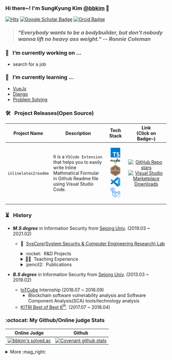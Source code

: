 ### Hi there~! I'm SungKyung Kim [@bbkim](mailto:jotun9935@gmail.com) 👋

[![Hits](https://hits.seeyoufarm.com/api/count/incr/badge.svg?url=https%3A%2F%2Fgithub.com%2FOss9935%2Fhit-counter&count_bg=%2379C83D&title_bg=%23555555&icon=&icon_color=%23E7E7E7&title=hits&edge_flat=false)](https://hits.seeyoufarm.com)
[![Google Scholar Badge](https://img.shields.io/badge/-Scholar-4285f4?style=flat-square&logo=google-scholar&logoColor=white&link=https://scholar.google.com/citations?user=q2JoU-MAAAAJ&hl)](https://scholar.google.co.kr/citations?user=q2JoU-MAAAAJ&hl)
[![Orcid Badge](https://img.shields.io/badge/-Orcid-c14438?style=flat-square&logo=orcid&logoColor=white&color=A6CE39)](https://orcid.org/0000-0003-2782-271X)

> ### ***"Everybody wants to be a bodybuilder, but don't nobody wanna lift no heavy ass weight." -- Ronnie Coleman***


### 🔭&ensp; I’m currently working on ...
- search for a job

### 🌱&ensp; I’m currently learning ...
- [VueJs](https://github.com/KIMBIBLE/Web-All-In-One/tree/main/frontend/vue_js)
- [Django](https://github.com/KIMBIBLE/Web-All-In-One/tree/main/backend/django)
- [Problem Solving](https://github.com/KIMBIBLE/algorithm_solving)

### 🛠️&ensp; Project Releases(Open Source)

|Project Name|Description|Tech Stack|Link<br/>(Click on Badge~)|
|-|-|-|-|
|<code>inlinelatex2readme</code>|It is a <code>VSCode Extension</code> that helps you to easily write Inline Mathmatical Formular in Github Readme file using Visual Studio Code.|<p align="center"><a href="https://www.typescriptlang.org/"><img src="https://raw.githubusercontent.com/KIMBIBLE/KIMBIBLE/main/icons/typescript.svg" title="Typescript" width="30px"/></a> <a href="https://nodejs.org/"><img src="https://raw.githubusercontent.com/KIMBIBLE/KIMBIBLE/main/icons/nodejs.svg" title="NodeJS" width="30px"/></a> <a href="https://mochajs.org/"><img src="https://raw.githubusercontent.com/KIMBIBLE/KIMBIBLE/main/icons/mocha.svg" title="Mocha" width="30px"/></a> <a href="https://code.visualstudio.com/api"><img src="https://raw.githubusercontent.com/KIMBIBLE/KIMBIBLE/main/icons/visual-studio-code.svg" title="VSCode Extension API" width="30px"/></a> <a href="https://github.com/features/actions"><img src="https://raw.githubusercontent.com/KIMBIBLE/KIMBIBLE/main/icons/github-actions.svg" title="Github Actions(CI/CD)" width="30px"/></a></p>|<p align="center">[![GitHub Repo stars](https://img.shields.io/github/stars/KIMBIBLE/inlinelatex2readme?style=social)](https://github.com/KIMBIBLE/inlinelatex2readme) [![Visual Studio Marketplace Downloads](https://img.shields.io/visual-studio-marketplace/d/bbkim.inlinelatex2readme)](https://marketplace.visualstudio.com/items?itemName=bbkim.inlinelatex2readme)</p>|

### :hourglass_flowing_sand:&ensp; History
- ***M.S degree*** in Information Security from [Sejong Univ](https://eng.sejong.ac.kr/index.do). (2019.03 ~ 2021.02)
  - :water_buffalo:&nbsp; [SysCore(System Security & Computer Engineering Research) Lab](http://syscore.sejong.ac.kr/)
    <details>
      <summary>:rocket:&nbsp; R&D Projects</summary>
      <ul>
        <li>[Project Manager] <b><i>NDA(Project No. 2020-114)</i></b>, Participated in commissioned research of the National Security Research Institute, 2020.05.07 – 2020.12.06</li>
        <ul>
          <li><b>Topic: Unmanned Aerial Vehicle(UAV), Abnormal Detection</b></li>
        </ul>
        <br/>
        <li>[Project Engineer] <b><i>Development of serverless cloud computing technology that enables resource allocation and usage metering per API call(Project No. 2018-0-00420)</i></b>, Institute for Information & communication Technology Planning & evaluation(IITP)</li>
        <br/>
        <li>[Project Engineer] <b><i>Solve the problem of applying open OS (Linux) to ground tactical C4I system terminals(Project No. 2019-0-00273)</i></b>, Institute for Information & communication Technology Planning & evaluation(IITP), 2019.04.01 - 2019.12.31</li>
        <br/>
        <li>[Project Engineer] <b><i>NDA(Project No. 2019-131)</i></b>, Participated in commissioned research of the National Security Research Institute, 2019.05.01 – 2019.10.31</li>
        <ul>
          <li><b>Topic: Unmanned aerial vehicle(UAV), Abnormal Detection</b></li>
        </ul>
        <br/>
      <li>[Project Engineer] <b><i>NDA(Project No. 2016-xxx)</i></b>, Participated in commissioned research of the National Security Research Institute, 2016</li>
        <ul>
          <li><b>Topic: RTOS(QNX, VXWorks) vulnerability</b></li>
        </ul>
      </ul>
    </details>
  
    <details>
      <summary>🧑‍🏫&nbsp; Teaching Experience</summary>
        <ul>
          <li> Teaching, Problem Designing and Running CTF at <a href="https://gifted.kongju.ac.kr/main/main.php">the Kongju National University Science Education Institute For The Gifted</a>, 2020</li>
          <br/>
          <li> Teaching, Problem Designing and Running CTF at <a href="https://gifted.kongju.ac.kr/main/main.php">the Kongju National University Science Education Institute For The Gifted</a>, 2019</li>
        </ul>
    </details>
    
    <details>
      <summary>:pencil2:&nbsp; Publications</summary>
        <ul>
          <li>
            <details>
              <summary>🌐&nbsp; International</summary>
              <ul>
                <li><ins><b>Kim Sung-Kyung</b></ins><sup>*</sup>, Eun-Tae Jang, and Ki-Woong Park<sup>†</sup>. <b><i>"Toward a Fine-Grained Evaluation of the Pwnable CTF."</i></b> In International Conference on Information Security Applications, pp. 179-190. Springer, Cham, 2020.</li>
                <li><ins><b>Sung-Kyung Kim</ins><sup>*</sup></b>, Eun-Tae Jang, Seung-Ho Lim, Ki-Woong Park<sup>†</sup>, <b><i>“Reduction of Data Leakage Using Software Streaming”</i></b>, Mobile Internet Security. MobiSec 2019. Communications in Computer and Information Science Springer(ISBN 978-981-15-9608-7), vol 1121 , Springer Singapore, pp. 99-111, Nov. 02, 2020 </li>
                <li>Sung-Kuy Ahn<sup>*</sup>, HyeLim Jung, <ins><b>Sung-Kyung Kim</b></ins>, Ki-Woong Park<sup>†</sup> <b><i>“Poster: Self-Destructible Electronic Bracelets for Privacy in Quarantine Monotoring System,”</i></b> The 21th World Conference on Information Security Applications (WISA 2020), pp.59, Aug. 26 – 28, 2020, Jeju, Korea</li>
                <li><ins><b>Sung-Kyung Kim</ins><sup>*</sup></b>, Eun-Tae Jang, Ki-Woong Park<sup>†</sup> <b><i>“Toward a Fine-Grained Evaluation of The Pwnable CTF: Extracting Common Assessment Points</i></b>,” The 21th World Conference on Information Security Applications (WISA 2020), pp.179 – 190, Aug. 26 – 28, 2020, Jeju, Korea</li>
                <li>Ki-Wan Kang<sup>*</sup>, <ins><b>SungKyung Kim</b></ins>, Ki-Woong Park<sup>†</sup> <b><i>“Requirements Derivation of Testbed of UAV Anomaly Detection,”</i></b> The 5th International Conference on Next Generation Computing 2019 (ICNGC 2019), ISSN 2672-1562, pp.151-153, Dec. 19-21, 2020, Chiang Mai, Thailand</li>
                <li><b><ins>Sung-Kyung Kim</ins><sup>*</sup></b>, Eun-Tae Jang, Seung-Ho Lim, Ki-Woong Park<sup>†</sup> <b><i>“Towards Disposable Computing: Could You Throw Away Your Device?,”</i></b> The 4th International Symposium on Mobile Internet Security (MobiSec 2019), Oct.17 – Oct. 19, 2019, Taichung, Taiwan, pp. 68</li>
              </ul>
            </details>
          </li>
          <li>
            <details>
              <summary>🇰🇷&nbsp; Domestic(South Korea)</summary>
              <ul>
                <li><b><ins>김성경</ins><sup>*</sup></b>, 강기완, 박기웅<sup>†</sup>, <b><i>“무인이동체 이상행위 탐지를 위한 소프트웨어 정의형 테스트베드 설계 및 구현,”</i></b> 한국차세대컴퓨팅학회 논문지 (KCI등재지) Vol.17 No.1, pp.7-19 (2020년 8월)</li>
                <li><b><ins>김성경</ins><sup>*</sup></b>, 백승훈, 이상욱, 박기웅<sup>†</sup>, <b><i>“드론 주요 컴포넌트 대상 공격벡터 도출 및 위협 분석,”</i></b> 2019년 한국컴퓨터종합학술대회 (한국정보과학회, KCC 2019),pp.1206-1208, 2019.6.26-28</li>
                <li>주일현<sup>*</sup>, 이창서, <b><ins>김성경</ins></b>, 차동국, 김진현, 정재욱, 박기웅<sup>†</sup>, <b><i>“드론 센서데이터 이미지화를 위한 이미지 기반 딥 러닝 연구에서 사용된 이미지 전처리 방법 비교 분석,"</i></b> 한국정보보호학회 하계학술대회 (CISC-S’19), 2019.6.20-22</li>
              </ul>
            </details>
          </li>
        </ul>
    </details>

- ***B.S degree*** in Information Security from [Sejong Univ](https://eng.sejong.ac.kr/index.do). (2013.03 ~ 2019.02)
  - [IoTCube](https://www.iotcube.com/) Internship (2018.07 ~ 2018.09)
    - Blockchain software vulnerability analysis and Software Component Analysis(SCA) tools/technology analysis
  - [KITRI Best of Best 6<sup>th</sup>](https://www.kitribob.kr/). (2017.07 ~ 2018.04)


### :octocat: My Github/Online judge Stats
|Online Judge|Github|
|------------|------|
|[![bbkim's solved.ac](http://mazassumnida.wtf/api/v2/generate_badge?boj=jotun9935)](https://solved.ac/profile/jotun9935)|[![Covenant github stats](https://github-readme-stats.vercel.app/api?username=KIMBIBLE&theme=vue&show_icons=true&hide=stars)](https://github.com/anuraghazra/github-readme-stats)|

<div>
  <details>
    <summary>More :mag_right:</summary>
    </br>
    <table id="detail_stats">
      <tr>
        <td valign="top" width="50%">
          <img src="https://github-readme-stats.vercel.app/api?username=KIMBIBLE&show_icons=true&count_private=true&hide_border=true" align="left" style="width: 100%" />
        </td>
        <td valign="top" width="50%">
          <img src="https://github-readme-stats.vercel.app/api/top-langs/?username=KIMBIBLE&hide_border=true&layout=compact&hide=jupyter%20notebook,HTML&langs_count=8" align="left" style="width: 100%" />
        </td>
      </tr>
    </table>
    <img src="https://github-profile-trophy.vercel.app/?username=KIMBIBLE&margin-w=50&no-frame=true"/>
  </details>
</div>

<!--
**KIMBIBLE/KIMBIBLE** is a ✨ _special_ ✨ repository because its `README.md` (this file) appears on your GitHub profile.

Here are some ideas to get you started:

- 🔭 I’m currently working on ...
- 🌱 I’m currently learning ...
- 👯 I’m looking to collaborate on ...
- 🤔 I’m looking for help with ...
- 💬 Ask me about ...
- 📫 How to reach me: ...
- 😄 Pronouns: ...
- ⚡ Fun fact: ...
-->

<!--
<a href="https://www.typescriptlang.org/"><img src="https://raw.githubusercontent.com/KIMBIBLE/KIMBIBLE/main/icons/typescript.svg" title="Typescript" width="30px"/></a> 

<a href="https://nodejs.org/"><img src="https://raw.githubusercontent.com/KIMBIBLE/KIMBIBLE/main/icons/nodejs.svg" title="NodeJS" width="30px"/></a> 

<a href="https://mochajs.org/"><img src="https://raw.githubusercontent.com/KIMBIBLE/KIMBIBLE/main/icons/mocha.svg" title="Mocha" width="30px"/></a> 

<a href="https://code.visualstudio.com/api"><img src="https://raw.githubusercontent.com/KIMBIBLE/KIMBIBLE/main/icons/visual-studio-code.svg" title="VSCode Extension API" width="30px"/></a> 

<a href="https://github.com/features/actions"><img src="https://raw.githubusercontent.com/KIMBIBLE/KIMBIBLE/main/icons/github-actions.svg" title="Github Actions(CI/CD)" width="30px"/></a>

-->
